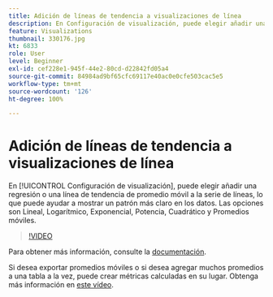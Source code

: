 ```yaml
---
title: Adición de líneas de tendencia a visualizaciones de línea
description: En Configuración de visualización, puede elegir añadir una regresión o una línea de tendencia de promedio móvil a la serie de líneas, lo que puede ayudar a mostrar un patrón más claro en los datos. Las opciones son Lineal, Logarítmico, Exponencial, Potencia, Cuadrático y Promedios móviles.
feature: Visualizations
thumbnail: 330176.jpg
kt: 6833
role: User
level: Beginner
exl-id: cef228e1-945f-44e2-80cd-d22842fd05a4
source-git-commit: 84984ad9bf65cfc69117e40ac0e0cfe503cac5e5
workflow-type: tm+mt
source-wordcount: '126'
ht-degree: 100%

---
```


# Adición de líneas de tendencia a visualizaciones de línea

En [!UICONTROL Configuración de visualización], puede elegir añadir una regresión o una línea de tendencia de promedio móvil a la serie de líneas, lo que puede ayudar a mostrar un patrón más claro en los datos. Las opciones son Lineal, Logarítmico, Exponencial, Potencia, Cuadrático y Promedios móviles.

>[!VIDEO](https://video.tv.adobe.com/v/330176/?quality=12&learn=on)

Para obtener más información, consulte la [documentación](https://experienceleague.adobe.com/docs/analytics/analyze/analysis-workspace/visualizations/line.html?lang=es#analysis-workspace).

Si desea exportar promedios móviles o si desea agregar muchos promedios a una tabla a la vez, puede crear métricas calculadas en su lugar. Obtenga más información en [este vídeo](https://experienceleague.adobe.com/docs/analytics-learn/tutorials/analysis-workspace/visualizations/using-the-cumulative-average-function-to-apply-metric-smoothing.html?lang=es#analysis-workspace).

